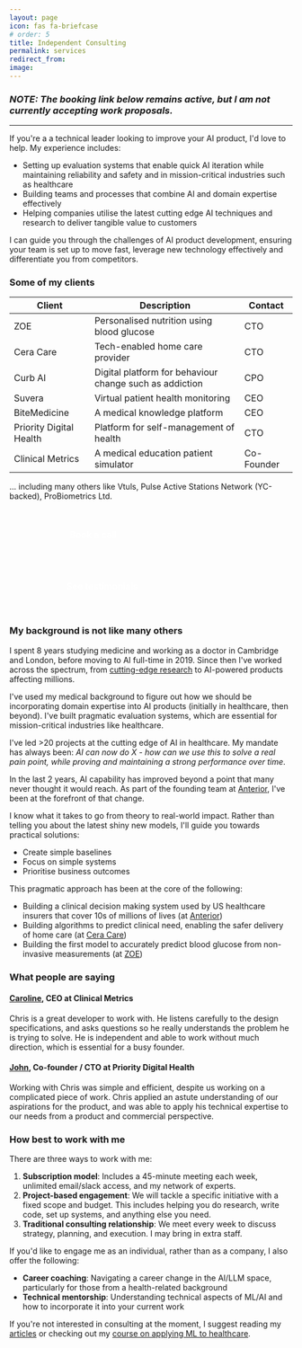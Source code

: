 ```yaml
---
layout: page
icon: fas fa-briefcase
# order: 5
title: Independent Consulting
permalink: services
redirect_from: 
image: 
---
```


### _**NOTE: The booking link below remains active, but I am not currently accepting work proposals.**_

---

If you're a a technical leader looking to improve your AI product, I'd love to help. My experience includes:
- Setting up evaluation systems that enable quick AI iteration while maintaining reliability and safety and in mission-critical industries such as healthcare
- Building teams and processes that combine AI and domain expertise effectively
- Helping companies utilise the latest cutting edge AI techniques and research to deliver tangible value to customers

I can guide you through the challenges of AI product development, ensuring your team is set up to move fast, leverage new technology effectively and differentiate you from competitors.


### Some of my clients

| Client                  | Description                                             | Contact    |
| ----------------------- | ------------------------------------------------------- | ---------- |
| ZOE                     | Personalised nutrition using blood glucose              | CTO        |
| Cera Care               | Tech-enabled home care provider                         | CTO        |
| Curb AI                 | Digital platform for behaviour change such as addiction | CPO        |
| Suvera                  | Virtual patient health monitoring                       | CEO        |
| BiteMedicine            | A medical knowledge platform                            | CEO        |
| Priority Digital Health | Platform for self-management of health                  | CTO        |
| Clinical Metrics        | A medical education patient simulator                   | Co-Founder |

... including many others like Vtuls, Pulse Active Stations Network (YC-backed), ProBiometrics Ltd.

<!-- TODO: tidy up the below -->
<style>
.service-btn {
  background-color: var(--link-color);
  color: #ffffff !important;
  padding: 12px 24px;
  border: none;
  border-radius: 6px;
  cursor: pointer;
  font-size: 1rem;
  font-weight: 600;
  transition: transform 0.2s ease;
  display: inline-block;
  text-decoration: none !important;
  margin: 1.5rem 0;
  min-width: 250px;
  text-align: center;
}

.service-btn,
.service-btn:hover,
.service-btn:visited,
.service-btn:active,
.service-btn:focus {
  color: #ffffff !important;
  text-decoration: none !important;
  background-color: var(--link-color) !important;
}

.service-btn:hover {
  transform: translateY(-1px);
}

.service-btn + .service-btn {
  margin-left: 1rem;
}

/* Dark mode support */
[data-mode="dark"] .service-btn {
  box-shadow: 0 0 0 1px rgba(255, 255, 255, 0.1);
}

@media (max-width: 576px) {
  .service-btn {
    display: block;
    width: 100%;
  }
  
  .service-btn + .service-btn {
    margin-left: 0;
  }
}
</style>

<div>
  <!-- <a href="https://form.typeform.com/to/Supw6G1n" target="_blank" class="service-btn">
    Request a consultation
  </a> -->
  <a href="https://cal.com/chris-lovejoy" target="_blank" class="service-btn">
    Book a call
  </a>
  <a href="#what-people-are-saying" class="service-btn">
    See testimonials
  </a>
</div>

### My background is not like many others

I spent 8 years studying medicine and working as a doctor in Cambridge and London, before moving to AI full-time in 2019. Since then I've worked across the spectrum, from [cutting-edge research](https://scholar.google.com/citations?user=g3MOrpcAAAAJ) to AI-powered products affecting millions.

I've used my medical background to figure out how we should be incorporating domain expertise into AI products (initially in healthcare, then beyond). I've built pragmatic evaluation systems, which are essential for mission-critical industries like healthcare.

I've led >20 projects at the cutting edge of AI in healthcare. My mandate has always been: *AI can now do X - how can we use this to solve a real pain point, while proving and maintaining a strong performance over time*.

In the last 2 years, AI capability has improved beyond a point that many never thought it would reach. As part of the founding team at [Anterior](https://www.anterior.com/news/anterior-raises-series-a), I've been at the forefront of that change. 

I know what it takes to go from theory to real-world impact. Rather than telling you about the latest shiny new models, I'll guide you towards practical solutions:
- Create simple baselines
- Focus on simple systems
- Prioritise business outcomes

This pragmatic approach has been at the core of the following:
- Building a clinical decision making system used by US healthcare insurers that cover 10s of millions of lives (at [Anterior](https://www.anterior.com/news/anterior-raises-series-a))
- Building algorithms to predict clinical need, enabling the safer delivery of home care (at [Cera Care](https://sifted.eu/articles/cera-biggest-elderly-care-round)) 
- Building the first model to accurately predict blood glucose from non-invasive measurements (at [ZOE](https://techcrunch.com/2024/07/30/nutrition-microbiome-zoe/))


### What people are saying

#### [Caroline](https://www.linkedin.com/in/caroline-morton-0/), CEO at Clinical Metrics

Chris is a great developer to work with. He listens carefully to the design specifications, and asks questions so he really understands the problem he is trying to solve. He is independent and able to work without much direction, which is essential for a busy founder.

<!-- Chris wrote python programs for us. One amplified a dataset of question and answer pairs which allowed us to expand a training dataset. Another program was more complex and involved implementing sentence embeddings into a chatbot system, with unit tests and various bench marking. -->


#### [John](https://www.linkedin.com/in/johndibb/), Co-founder / CTO at Priority Digital Health

Working with Chris was simple and efficient, despite us working on a complicated piece of work. Chris applied an astute understanding of our aspirations for the product, and was able to apply his technical expertise to our needs from a product and commercial perspective.


### How best to work with me

There are three ways to work with me:
1. **Subscription model**: Includes a 45-minute meeting each week, unlimited email/slack access, and my network of experts.
2. **Project-based engagement**: We will tackle a specific initiative with a fixed scope and budget. This includes helping you do research, write code, set up systems, and anything else you need.
3. **Traditional consulting relationship**: We meet every week to discuss strategy, planning, and execution. I may bring in extra staff.


If you'd like to engage me as an individual, rather than as a company, I also offer the following:
- **Career coaching**: Navigating a career change in the AI/LLM space, particularly for those from a health-related background
- **Technical mentorship**: Understanding technical aspects of ML/AI and how to incorporate it into your current work


If you're not interested in consulting at the moment, I suggest reading my [articles](https://www.chrislovejoy.me/ml4h) or checking out my [course on applying ML to healthcare](https://www.youtube.com/watch?v=dj_mF4OlcUY&list=PLZz4IsmMUFBxfuW059IEdqtPuytFG-vae&index=1).
